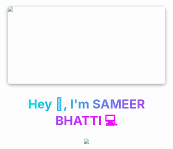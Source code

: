 <!-- ====== Banner Section ====== -->
<div align="center">

  <!-- Animated Coding Banner -->
  <img src="https://raw.githubusercontent.com/saadeghi/saadeghi/master/dino.gif" 
       width="100%" height="250px" 
       style="border-radius:12px; object-fit:cover; box-shadow: 0px 4px 10px rgba(0,0,0,0.3);" />

  <!-- Gradient Title -->
  <h1 align="center">
    <span style="font-size:40px; font-weight:bold;
      background: linear-gradient(90deg,#00DBDE,#FC00FF);
      -webkit-background-clip: text;
      color: transparent;">
      Hey 👋, I'm SAMEER BHATTI 💻
    </span>
  </h1>

  <!-- Typing Animation -->
  <p align="center">
    <img src="https://readme-typing-svg.herokuapp.com?size=22&color=00DBDE&center=true&vCenter=true&width=550&lines=Data+Scientist+%7C+ML+Engineer;AI+Enthusiast+%7C+Python+Developer;Automating+Data+Ops+with+ML;Turning+Raw+Data+into+Insights" />
  </p>

</div>
